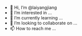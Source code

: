 - 👋 Hi, I’m @laiyangjiang
- 👀 I’m interested in ...
- 🌱 I’m currently learning ...
- 💞️ I’m looking to collaborate on ...
- 📫 How to reach me ...

<!---
laiyangjiang/laiyangjiang is a ✨ special ✨ repository because its `README.md` (this file) appears on your GitHub profile.
You can click the Preview link to take a look at your changes.
--->
